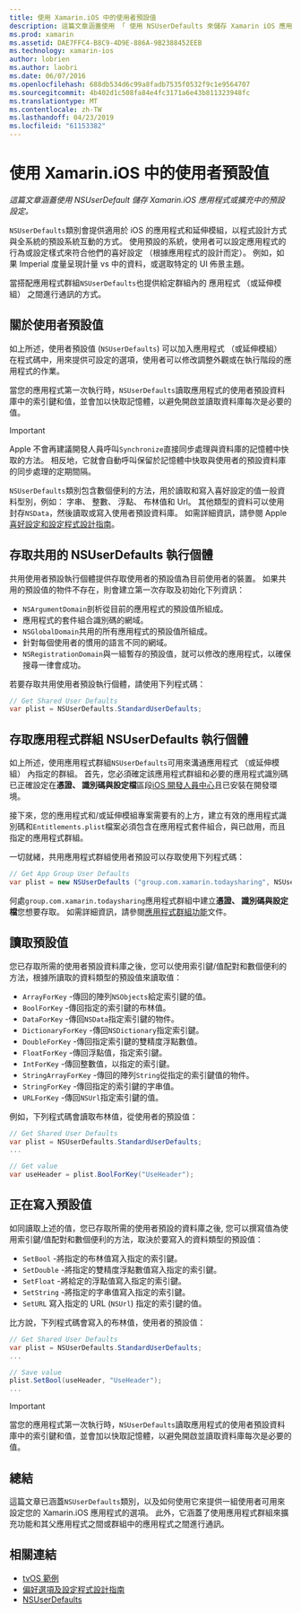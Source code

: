 ```yaml
---
title: 使用 Xamarin.iOS 中的使用者預設值
description: 這篇文章涵蓋使用 「 使用 NSUserDefaults 來儲存 Xamarin iOS 應用程式或擴充中的預設設定。 它說明使用 NSUserDefaults 概括而言，並討論如何讀取和寫入值。
ms.prod: xamarin
ms.assetid: DAE7FFC4-B8C9-4D9E-886A-9B2388452EEB
ms.technology: xamarin-ios
author: lobrien
ms.author: laobri
ms.date: 06/07/2016
ms.openlocfilehash: 688db534d6c99a8fadb7535f0532f9c1e9564707
ms.sourcegitcommit: 4b402d1c508fa84e4fc3171a6e43b811323948fc
ms.translationtype: MT
ms.contentlocale: zh-TW
ms.lasthandoff: 04/23/2019
ms.locfileid: "61153382"
---
```

# <a name="working-with-user-defaults-in-xamarinios"></a>使用 Xamarin.iOS 中的使用者預設值

_這篇文章涵蓋使用 NSUserDefault 儲存 Xamarin.iOS 應用程式或擴充中的預設設定。_


`NSUserDefaults`類別會提供適用於 iOS 的應用程式和延伸模組，以程式設計方式與全系統的預設系統互動的方式。 使用預設的系統，使用者可以設定應用程式的行為或設定樣式來符合他們的喜好設定 （根據應用程式的設計而定）。 例如，如果 Imperial 度量呈現計量 vs 中的資料，或選取特定的 UI 佈景主題。

當搭配應用程式群組`NSUserDefaults`也提供給定群組內的 應用程式 （或延伸模組） 之間進行通訊的方式。

<a name="About-User-Defaults" />

## <a name="about-user-defaults"></a>關於使用者預設值

如上所述，使用者預設值 (`NSUserDefaults`) 可以加入應用程式 （或延伸模組） 在程式碼中，用來提供可設定的選項，使用者可以修改調整外觀或在執行階段的應用程式的作業。

當您的應用程式第一次執行時，`NSUserDefaults`讀取應用程式的使用者預設資料庫中的索引鍵和值，並會加以快取記憶體，以避免開啟並讀取資料庫每次是必要的值。 

> [!IMPORTANT]
> Apple 不會再建議開發人員呼叫`Synchronize`直接同步處理與資料庫的記憶體中快取的方法。 相反地，它就會自動呼叫保留於記憶體中快取與使用者的預設資料庫的同步處理的定期間隔。

`NSUserDefaults`類別包含數個便利的方法，用於讀取和寫入喜好設定的值一般資料型別，例如： 字串、 整數、 浮點、 布林值和 Url。 其他類型的資料可以使用封存`NSData`，然後讀取或寫入使用者預設資料庫。 如需詳細資訊，請參閱 Apple[喜好設定和設定程式設計指南](https://developer.apple.com/library/mac/documentation/Cocoa/Conceptual/UserDefaults/Introduction/Introduction.html#//apple_ref/doc/uid/10000059i)。

<a name="Accessing-the-Shared-NSUserDefaults-Instance" />

## <a name="accessing-the-shared-nsuserdefaults-instance"></a>存取共用的 NSUserDefaults 執行個體 

共用使用者預設執行個體提供存取使用者的預設值為目前使用者的裝置。 如果共用的預設值的物件不存在，則會建立第一次存取及初始化下列資訊：

- `NSArgumentDomain`剖析從目前的應用程式的預設值所組成。
- 應用程式的套件組合識別碼的網域。
- `NSGlobalDomain`共用的所有應用程式的預設值所組成。
- 針對每個使用者的慣用的語言不同的網域。
- `NSRegistrationDomain`與一組暫存的預設值，就可以修改的應用程式，以確保搜尋一律會成功。

若要存取共用使用者預設執行個體，請使用下列程式碼：

```csharp
// Get Shared User Defaults
var plist = NSUserDefaults.StandardUserDefaults;
```

<a name="Accessing-an-App-Group-NSUserDefaults-Instance" />

## <a name="accessing-an-app-group-nsuserdefaults-instance"></a>存取應用程式群組 NSUserDefaults 執行個體

如上所述，使用應用程式群組`NSUserDefaults`可用來溝通應用程式 （或延伸模組） 內指定的群組。 首先，您必須確定該應用程式群組和必要的應用程式識別碼已正確設定在**憑證、 識別碼與設定檔**區段[iOS 開發人員中心](https://developer.apple.com/devcenter/ios/)且已安裝在開發環境。

接下來，您的應用程式和/或延伸模組專案需要有的上方，建立有效的應用程式識別碼和`Entitlements.plist`檔案必須包含在應用程式套件組合，與已啟用，而且指定的應用程式群組。

一切就緒，共用應用程式群組使用者預設可以存取使用下列程式碼：

```csharp
// Get App Group User Defaults
var plist = new NSUserDefaults ("group.com.xamarin.todaysharing", NSUserDefaultsType.SuiteName);
```

何處`group.com.xamarin.todaysharing`應用程式群組中建立**憑證、 識別碼與設定檔**您想要存取。 如需詳細資訊，請參閱[應用程式群組功能](~/ios/deploy-test/provisioning/capabilities/app-groups-capabilities.md)文件。

<a name="Reading-Default-Values" />

## <a name="reading-default-values"></a>讀取預設值

您已存取所需的使用者預設資料庫之後，您可以使用索引鍵/值配對和數個便利的方法，根據所讀取的資料類型的預設值來讀取值：

- `ArrayForKey` -傳回的陣列`NSObjects`給定索引鍵的值。
- `BoolForKey` -傳回指定的索引鍵的布林值。
- `DataForKey` -傳回`NSData`指定索引鍵的物件。
- `DictionaryForKey` -傳回`NSDictionary`指定索引鍵。
- `DoubleForKey` -傳回指定索引鍵的雙精度浮點數值。
- `FloatForKey` -傳回浮點值，指定索引鍵。
- `IntForKey` -傳回整數值，以指定的索引鍵。
- `StringArrayForKey` -傳回的陣列`String`從指定的索引鍵值的物件。
- `StringForKey` -傳回指定的索引鍵的字串值。
- `URLForKey` -傳回`NSUrl`指定索引鍵的值。

例如，下列程式碼會讀取布林值，從使用者的預設值：

```csharp
// Get Shared User Defaults
var plist = NSUserDefaults.StandardUserDefaults;
...

// Get value
var useHeader = plist.BoolForKey("UseHeader");

```

<a name="Writing-Default-Values" />

## <a name="writing-default-values"></a>正在寫入預設值

如同讀取上述的值，您已存取所需的使用者預設的資料庫之後, 您可以撰寫值為使用索引鍵/值配對和數個便利的方法，取決於要寫入的資料類型的預設值：

- `SetBool` -將指定的布林值寫入指定的索引鍵。
- `SetDouble` -將指定的雙精度浮點數值寫入指定的索引鍵。
- `SetFloat` -將給定的浮點值寫入指定的索引鍵。
- `SetString` -將指定的字串值寫入指定的索引鍵。
- `SetURL` 寫入指定的 URL (`NSUrl`) 指定的索引鍵的值。

比方說，下列程式碼會寫入的布林值，使用者的預設值：

```csharp
// Get Shared User Defaults
var plist = NSUserDefaults.StandardUserDefaults;
...

// Save value
plist.SetBool(useHeader, "UseHeader");
...

```

> [!IMPORTANT]
> 當您的應用程式第一次執行時，`NSUserDefaults`讀取應用程式的使用者預設資料庫中的索引鍵和值，並會加以快取記憶體，以避免開啟並讀取資料庫每次是必要的值。



<a name="Summary" />

## <a name="summary"></a>總結

這篇文章已涵蓋`NSUserDefaults`類別，以及如何使用它來提供一組使用者可用來設定您的 Xamarin.iOS 應用程式的選項。 此外，它涵蓋了使用應用程式群組來擴充功能和其父應用程式之間或群組中的應用程式之間進行通訊。


## <a name="related-links"></a>相關連結

- [tvOS 範例](https://developer.xamarin.com/samples/tvos/all/)
- [偏好選項及設定程式設計指南](https://developer.apple.com/library/mac/documentation/Cocoa/Conceptual/UserDefaults/Introduction/Introduction.html#//apple_ref/doc/uid/10000059i)
- [NSUserDefaults](https://developer.apple.com/library/mac/documentation/Cocoa/Reference/Foundation/Classes/NSUserDefaults_Class/#//apple_ref/doc/constant_group/NSUserDefaults_Domains)
